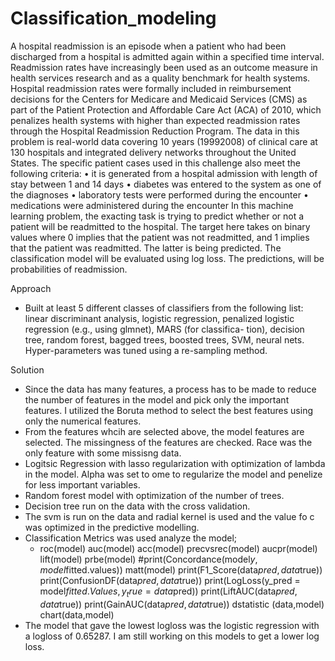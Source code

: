 # Classification_modeling
A hospital readmission is an episode when a patient who had been discharged from a hospital is admitted
again within a specified time interval. Readmission rates have increasingly been used as an outcome
measure in health services research and as a quality benchmark for health systems. Hospital readmission
rates were formally included in reimbursement decisions for the Centers for Medicare and Medicaid
Services (CMS) as part of the Patient Protection and Affordable Care Act (ACA) of 2010, which penalizes
health systems with higher than expected readmission rates through the Hospital Readmission Reduction
Program.
The data in this problem is real-world data covering 10 years (19992008) of clinical care at 130 hospitals
and integrated delivery networks throughout the United States. The specific patient cases used in this
challenge also meet the following criteria:
• it is generated from a hospital admission with length of stay between 1 and 14 days
• diabetes was entered to the system as one of the diagnoses
• laboratory tests were performed during the encounter
• medications were administered during the encounter
In this machine learning problem, the exacting task is trying to predict whether or not a
patient will be readmitted to the hospital. The target here takes on binary values where 0 implies that
the patient was not readmitted, and 1 implies that the patient was readmitted. The latter is being predicted. 
The classification model will be evaluated using log loss. The predictions, will be probabilities
of readmission.

Approach 
- Built at least 5 different classes of classifiers from the following list: linear discriminant
analysis, logistic regression, penalized logistic regression (e.g., using glmnet), MARS (for classifica-
tion), decision tree, random forest, bagged trees, boosted trees, SVM, neural nets. Hyper-parameters
was tuned using a re-sampling method. 

Solution
- Since the data has many features, a process has to be made to reduce the number of features in the model and pick only the important features. I utilized the Boruta method to select the best features using only the numerical features.
- From the features whcih are selected above, the model features are selected. The missingness of the features are checked. Race was the only feature with some missisng data. 
- Logitsic Regression with lasso regularization with optimization of lambda in the model. Alpha was set to ome to regularize the model and penelize for less important variables.
- Random forest model with optimization of the number of trees.
- Decision tree run on the data with the cross validation.
- The svm is run on the data and radial kernel is used and the value fo c was optimized in the predictive modelling.
- Classification Metrics was used analyze the model;
    - roc(model)
    auc(model)
    acc(model)
    precvsrec(model)
    aucpr(model)
    lift(model)
    prbe(model)
    #print(Concordance(model$y, model$fitted.values))
    matt(model)
    print(F1_Score(data$pred,data$true))
    print(ConfusionDF(data$pred, data$true))
    print(LogLoss(y_pred = model$fitted.Values,y_true=data$pred))
    print(LiftAUC(data$pred, data$true))
    print(GainAUC(data$pred, data$true))
    dstatistic (data,model)
    chart(data,model)
- The model that gave the lowest logloss was the logistic regression with a logloss of 0.65287. I am still working on this models to get a lower log loss.
